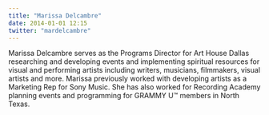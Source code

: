 ```yaml
---
title: "Marissa Delcambre"
date: 2014-01-01 12:15
twitter: "mardelcambre"
---
```


Marissa Delcambre serves as the Programs Director for Art House Dallas researching and developing events and implementing spiritual resources for visual and performing artists including writers, musicians, filmmakers, visual artists and more. Marissa previously worked with developing artists as a Marketing Rep for Sony Music. She has also worked for Recording Academy planning events and programming for GRAMMY U™ members in North Texas.
